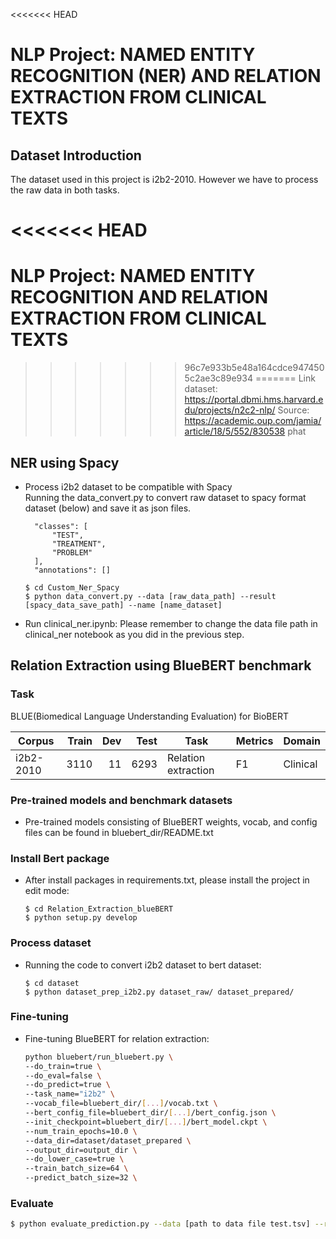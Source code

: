 <<<<<<< HEAD
# NLP Project: NAMED ENTITY RECOGNITION (NER) AND RELATION EXTRACTION FROM CLINICAL TEXTS

## Dataset Introduction
The dataset used in this project is i2b2-2010. However we have to process the raw data in both tasks.

<<<<<<< HEAD
=======
# NLP Project: NAMED ENTITY RECOGNITION AND RELATION EXTRACTION FROM CLINICAL TEXTS
>>>>>>> 96c7e933b5e48a164cdce9474505c2ae3c89e934
=======
Link dataset: https://portal.dbmi.hms.harvard.edu/projects/n2c2-nlp/
Source: https://academic.oup.com/jamia/article/18/5/552/830538
>>>>>>> phat

## NER using Spacy

- Process i2b2 dataset to be compatible with Spacy \
Running the data_convert.py to convert raw dataset to spacy format dataset (below) and save it as json files.
  ```
    "classes": [
        "TEST",
        "TREATMENT",
        "PROBLEM"
    ],
    "annotations": []
  ```
  ```
  $ cd Custom_Ner_Spacy
  $ python data_convert.py --data [raw_data_path] --result [spacy_data_save_path] --name [name_dataset]
  ```
- Run clinical_ner.ipynb: Please remember to change the data file path in clinical_ner notebook as you did in the previous step.

## Relation Extraction using BlueBERT benchmark

### Task
BLUE(Biomedical Language Understanding Evaluation) for BioBERT

| Corpus          | Train |  Dev | Test | Task                    | Metrics             | Domain     |
|-----------------|------:|-----:|-----:|-------------------------|---------------------|------------|
| i2b2-2010       |  3110 |   11 | 6293 | Relation extraction     | F1                  | Clinical   |

### Pre-trained models and benchmark datasets
- Pre-trained models consisting of BlueBERT weights, vocab, and config files can be found in bluebert_dir/README.txt

### Install Bert package
- After install packages in requirements.txt, please install the project in edit mode:
  ```
  $ cd Relation_Extraction_blueBERT
  $ python setup.py develop
  ```
### Process dataset
- Running the code to convert i2b2 dataset to bert dataset:
  ```
  $ cd dataset
  $ python dataset_prep_i2b2.py dataset_raw/ dataset_prepared/
  ```

### Fine-tuning
- Fine-tuning BlueBERT for relation extraction:
  ```bash
  python bluebert/run_bluebert.py \
  --do_train=true \
  --do_eval=false \
  --do_predict=true \
  --task_name="i2b2" \
  --vocab_file=bluebert_dir/[...]/vocab.txt \
  --bert_config_file=bluebert_dir/[...]/bert_config.json \
  --init_checkpoint=bluebert_dir/[...]/bert_model.ckpt \
  --num_train_epochs=10.0 \
  --data_dir=dataset/dataset_prepared \
  --output_dir=output_dir \
  --do_lower_case=true \
  --train_batch_size=64 \
  --predict_batch_size=32 \ 
  ```

### Evaluate

```bash
$ python evaluate_prediction.py --data [path to data file test.tsv] --result [path to prediction file result.tsv]
```
